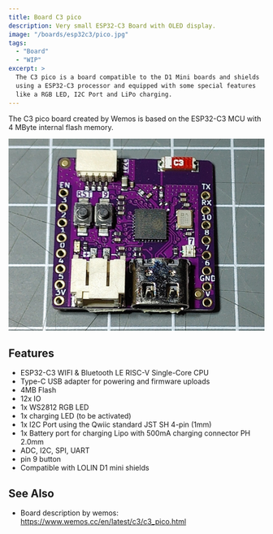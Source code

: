 ```yaml
---
title: Board C3 pico 
description: Very small ESP32-C3 Board with OLED display.
image: "/boards/esp32c3/pico.jpg"
tags:
  - "Board"
  - "WIP"
excerpt: >
  The C3 pico is a board compatible to the D1 Mini boards and shields 
  using a ESP32-C3 processor and equipped with some special features
  like a RGB LED, I2C Port and LiPo charging.  
---
```



The C3 pico board created by Wemos is based on the ESP32-C3 MCU with 4 MByte internal flash
memory.

![d1mini c3 pico](/boards/esp32c3/pico.jpg)


## Features
* ESP32-C3 WIFI & Bluetooth LE RISC-V Single-Core CPU
* Type-C USB adapter for powering and firmware uploads
* 4MB Flash
* 12x IO
* 1x WS2812 RGB LED
* 1x charging LED (to be activated)
* 1x I2C Port using the Qwiic standard JST SH 4-pin (1mm)
* 1x Battery port for charging Lipo with 500mA charging connector PH 2.0mm
* ADC, I2C, SPI, UART
* pin 9 button
* Compatible with LOLIN D1 mini shields



## See Also

* Board description by wemos:  <https://www.wemos.cc/en/latest/c3/c3_pico.html>

